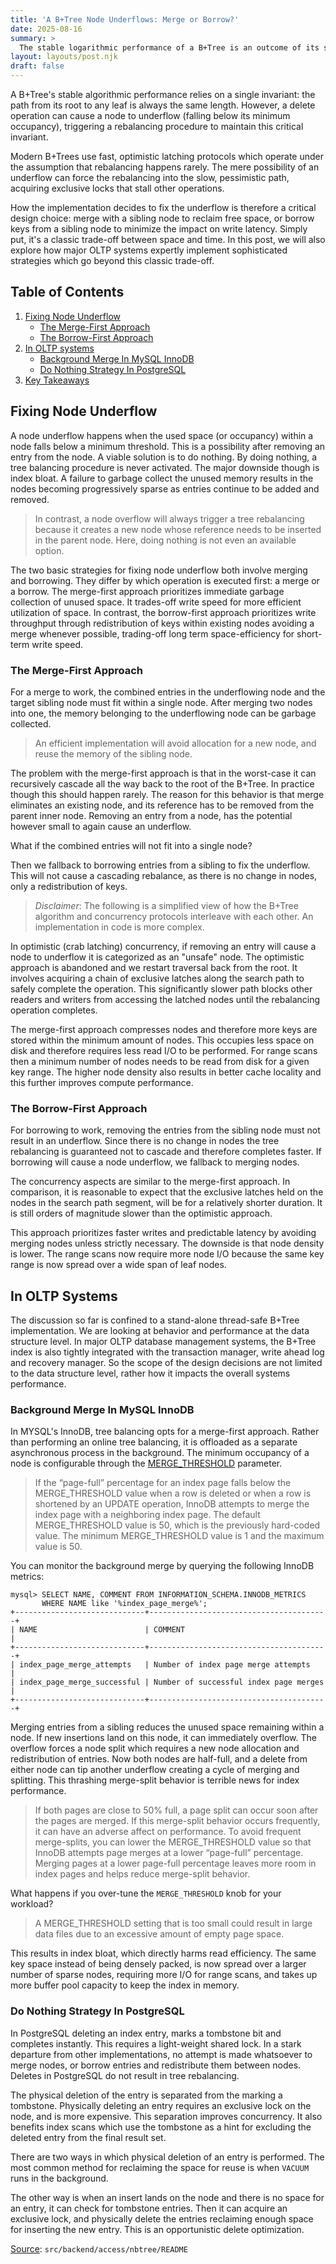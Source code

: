 ```yaml
---
title: 'A B+Tree Node Underflows: Merge or Borrow?'
date: 2025-08-16
summary: >
  The stable logarithmic performance of a B+Tree is an outcome of its self-balancing property. When an inner node or leaf node falls below its minimum occupancy threshold during deletions, the tree rebalancing procedure is activated. The first choice is to either merge with a sibling, or borrow (redistribute) keys from a sibling. Neither choice is inherently better. Instead, the design decision signals the fundamental trade-off preferred by the specific implementation. A survey of major OLTP systems reveals a design space that is far more nuanced than this simple binary choice suggests.
layout: layouts/post.njk
draft: false
---
```


A B+Tree's stable algorithmic performance relies on a single invariant: the path from its root to any leaf is always the same length. However, a delete operation can cause a node to underflow (falling below its minimum occupancy), triggering a rebalancing procedure to maintain this critical invariant.

Modern B+Trees use fast, optimistic latching protocols which operate under the assumption that rebalancing happens rarely. The mere possibility of an underflow can force the rebalancing into the slow, pessimistic path, acquiring exclusive locks that stall other operations.

How the implementation decides to fix the underflow is therefore a critical design choice: merge with a sibling node to reclaim free space, or borrow keys from a sibling node to minimize the impact on write latency. Simply put, it's a classic trade-off between space and time. In this post, we will also explore how major OLTP systems expertly implement sophisticated strategies which go beyond this classic trade-off.

<nav class="toc" aria-labelledby="toc-heading">
  <h2 id="toc-heading">Table of Contents</h2>
  <ol>
    <li>
      <a href="#fixing-node-underflow">Fixing Node Underflow</a>
      <ul>
        <li><a href="#the-merge-first-approach">The Merge-First Approach</a></li>
        <li><a href="#the-borrow-first-approach">The Borrow-First Approach</a></li>
      </ul>
    </li>
    <li>
      <a href="#in-oltp-systems">In OLTP systems</a>
      <ul>
        <li><a href="#background-merge-in-mysql-innodb">Background Merge In MySQL InnoDB</a></li>
        <li><a href="#do-nothing-strategy-in-postgresql">Do Nothing Strategy In PostgreSQL</a></li>
      </ul>
    </li>
    <li>
      <a href="#key-takeaways">Key Takeaways</a>
    </li>
  </ol>
</nav>

## Fixing Node Underflow

A node underflow happens when the used space (or occupancy) within a node falls below a minimum threshold. This is a possibility after removing an entry from the node. A viable solution is to do nothing. By doing nothing, a tree balancing procedure is never activated. The major downside though is index bloat. A failure to garbage collect the unused memory results in the nodes becoming progressively sparse as entries continue to be added and removed.

> In contrast, a node overflow will always trigger a tree rebalancing because it creates a new node whose reference needs to be inserted in the parent node. Here, doing nothing is not even an available option.

The two basic strategies for fixing node underflow both involve merging and borrowing. They differ by which operation is executed first: a merge or a borrow. The merge-first approach prioritizes immediate garbage collection of unused space. It trades-off write speed for more efficient utilization of space. In contrast, the borrow-first approach prioritizes write throughput through redistribution of keys within existing nodes avoiding a merge whenever possible, trading-off long term space-efficiency for short-term write speed.

### The Merge-First Approach

For a merge to work, the combined entries in the underflowing node and the target sibling node must fit within a single node. After merging two nodes into one, the memory belonging to the underflowing node can be garbage collected.

> An efficient implementation will avoid allocation for a new node, and reuse the memory of the sibling node.

The problem with the merge-first approach is that in the worst-case it can recursively cascade all the way back to the root of the B+Tree. In practice though this should happen rarely. The reason for this behavior is that merge eliminates an existing node, and its reference has to be removed from the parent inner node. Removing an entry from a node, has the potential however small to again cause an underflow.

What if the combined entries will not fit into a single node?

Then we fallback to borrowing entries from a sibling to fix the underflow. This will not cause a cascading rebalance, as there is no change in nodes, only a redistribution of keys.

> _Disclaimer_: The following is a simplified view of how the B+Tree algorithm and concurrency protocols interleave with each other. An implementation in code is more complex.

In optimistic (crab latching) concurrency, if removing an entry will cause a node to underflow it is categorized as an "unsafe" node. The optimistic approach is abandoned and we restart traversal back from the root. It involves acquiring a chain of exclusive latches along the search path to safely complete the operation. This significantly slower path blocks other readers and writers from accessing the latched nodes until the rebalancing operation completes.

The merge-first approach compresses nodes and therefore more keys are stored within the minimum amount of nodes. This occupies less space on disk and therefore requires less read I/O to be performed. For range scans then a minimum number of nodes needs to be read from disk for a given key range. The higher node density also results in better cache locality and this further improves compute performance.

### The Borrow-First Approach

For borrowing to work, removing the entries from the sibling node must not result in an underflow. Since there is no change in nodes the tree rebalancing is guaranteed not to cascade and therefore completes faster. If borrowing will cause a node underflow, we fallback to merging nodes.

The concurrency aspects are similar to the merge-first approach. In comparison, it is reasonable to expect that the exclusive latches held on the nodes in the search path segment, will be for a relatively shorter duration. It is still orders of magnitude slower than the optimistic approach.

This approach prioritizes faster writes and predictable latency by avoiding merging nodes unless strictly necessary. The downside is that node density is lower. The range scans now require more node I/O because the same key range is now spread over a wide span of leaf nodes.

## In OLTP Systems

The discussion so far is confined to a stand-alone thread-safe B+Tree implementation. We are looking at behavior and performance at the data structure level. In major OLTP database management systems, the B+Tree index is also tightly integrated with the transaction manager, write ahead log and recovery manager. So the scope of the design decisions are not limited to the data structure level, rather how it impacts the overall systems performance.

### Background Merge In MySQL InnoDB

In MYSQL's InnoDB, tree balancing opts for a merge-first approach. Rather than performing an online tree balancing, it is offloaded as a separate asynchronous process in the background. The minimum occupancy of a node is configurable through the [MERGE_THRESHOLD] parameter.

> If the “page-full” percentage for an index page falls below the MERGE_THRESHOLD value when a row is deleted or when a row is shortened by an UPDATE operation, InnoDB attempts to merge the index page with a neighboring index page. The default MERGE_THRESHOLD value is 50, which is the previously hard-coded value. The minimum MERGE_THRESHOLD value is 1 and the maximum value is 50.

[MERGE_THRESHOLD]: https://dev.mysql.com/doc/refman/8.4/en/index-page-merge-threshold.html

You can monitor the background merge by querying the following InnoDB metrics:

```text
mysql> SELECT NAME, COMMENT FROM INFORMATION_SCHEMA.INNODB_METRICS
       WHERE NAME like '%index_page_merge%';
+-----------------------------+----------------------------------------+
| NAME                        | COMMENT                                |
+-----------------------------+----------------------------------------+
| index_page_merge_attempts   | Number of index page merge attempts    |
| index_page_merge_successful | Number of successful index page merges |
+-----------------------------+----------------------------------------+
```

Merging entries from a sibling reduces the unused space remaining within a node. If new insertions land on this node, it can immediately overflow. The overflow forces a node split which requires a new node allocation and redistribution of entries. Now both nodes are half-full, and a delete from either node can tip another underflow creating a cycle of merging and splitting. This thrashing merge-split behavior is terrible news for index performance.

> If both pages are close to 50% full, a page split can occur soon after the pages are merged. If this merge-split behavior occurs frequently, it can have an adverse affect on performance. To avoid frequent merge-splits, you can lower the MERGE_THRESHOLD value so that InnoDB attempts page merges at a lower “page-full” percentage. Merging pages at a lower page-full percentage leaves more room in index pages and helps reduce merge-split behavior.

What happens if you over-tune the `MERGE_THRESHOLD` knob for your workload?

> A MERGE_THRESHOLD setting that is too small could result in large data files due to an excessive amount of empty page space.

This results in index bloat, which directly harms read efficiency. The same key space instead of being densely packed, is now spread over a larger number of sparse nodes, requiring more I/O for range scans, and takes up more buffer pool capacity to keep the index in memory.

### Do Nothing Strategy In PostgreSQL

In PostgreSQL deleting an index entry, marks a tombstone bit and completes instantly. This requires a light-weight shared lock. In a stark departure from other implementations, no attempt is made whatsoever to merge nodes, or borrow entries and redistribute them between nodes. Deletes in PostgreSQL do not result in tree rebalancing.

The physical deletion of the entry is separated from the marking a tombstone. Physically deleting an entry requires an exclusive lock on the node, and is more expensive. This separation improves concurrency. It also benefits index scans which use the tombstone as a hint for excluding the deleted entry from the final result set.

There are two ways in which physical deletion of an entry is performed. The most common method for reclaiming the space for reuse is when `VACUUM` runs in the background.

The other way is when an insert lands on the node and there is no space for an entry, it can check for tombstone entries. Then it can acquire an exclusive lock, and physically delete the entries reclaiming enough space for inserting the new entry. This is an opportunistic delete optimization.

[Source]\: `src/backend/access/nbtree/README`

[Source]: https://github.com/postgres/postgres/blob/master/src/backend/access/nbtree/README

<!-- The [PostgreSQL] B+Tree implementation does not attempt to reclaim space after underflow. A node is only deleted after it becomes empty. So it does not implement neither the typical borrow-first nor merge-first strategy outlined above.

> We consider deleting an entire page from the btree only when it's become
> completely empty of items. (Merging partly-full pages would allow better
> space reuse, but it seems impractical to move existing data items left or
> right to make this happen --- a scan moving in the opposite direction
> might miss the items if so.) Also, we _never_ delete the rightmost page
> on a tree level (this restriction simplifies the traversal algorithms, as
> explained below).

But there is an exception. Removing an empty node which is the right-most child of a parent is explicitly prohibited. The reason for the prohibition is to prevent cascading updates which could potentially propagate up the tree because it involves a different parent node.

> To preserve consistency on the parent level, we cannot merge the key space
> of a page into its right sibling unless the right sibling is a child of
> the same parent --- otherwise, the parent's key space assignment changes
> too, meaning we'd have to make bounding-key updates in its parent, and
> perhaps all the way up the tree. Since we can't possibly do that
> atomically, we forbid this case.

When a node is deleted from the B+Tree, the free space is not immediately garbage collected. This is tightly coupled with the MVCC implementation. Until all transactions to which the node is visible are completed, it is not garbage collected and put back into circulation.

> Recycling a page is decoupled from page deletion. A deleted page can only
> be put in the FSM to be recycled once there is no possible scan or search
> that has a reference to it; until then, it must stay in place with its
> sibling links undisturbed, as a tombstone that allows concurrent searches
> to detect and then recover from concurrent deletions (which are rather
> like concurrent page splits to searchers).

[Source]: https://github.com/postgres/postgres/blob/master/src/backend/access/nbtree/README

## Key Takeaways

The B+Tree implementations in PostgreSQL or MySQL (InnoDB) employs sophisticated strategies for reclaiming free space after deletions. The end goal is better performance for a wide range of workloads and different access patterns. MySQL (InnoDB) moves merging to happen asynchronously in the background. PostgreSQL avoids tree rebalancing and delays reuse of a deleted node (page). The trade-off in both cases is accepting index bloat and moving the burden to operational side of database management. This is not necessarily a bad thing, as it puts the operator in control. The implementation is also more complex, requiring an in-depth understanding of the engine quirks and harder for developers to modify.

Though OLTP systems are the primary users of a B+Tree data structure for indexes they are not the only ones. They are widely used in embedded key-value stores, search indexes and as library code in custom data management tools. These systems are not burdened by the complexity of interleaving the B+Tree implementation which is both correct and performant with the transaction manager and the recovery algorithms. In these cases, the above simpler strategies can unlock higher performance with lower code complexity for most use cases.

Finally, it depends on the workload and the specific access pattern. But knowing the tricks production-grade OLTP systems will come in handy in getting every ounce of performance out of the B+Tree data structures.
 -->
